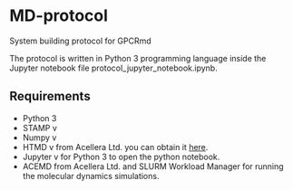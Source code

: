 # MD-protocol
System building protocol for GPCRmd

The protocol is written in Python 3 programming language inside the Jupyter notebook file protocol_jupyter_notebook.ipynb.

## Requirements
- Python 3
- STAMP v
- Numpy v
- HTMD v from Acellera Ltd. you can obtain it [here](https://www.htmd.org/).
- Jupyter v for Python 3 to open the python notebook.
- ACEMD from Acellera Ltd. and SLURM Workload Manager for running the molecular dynamics simulations.


